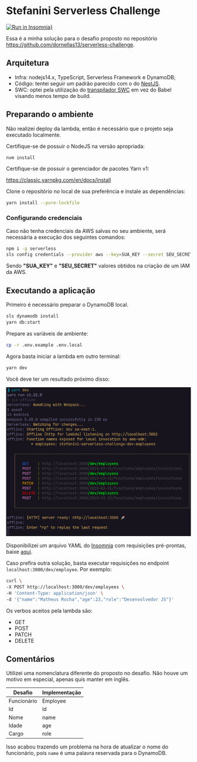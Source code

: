 # Stefanini Serverless Challenge

[![Run in Insomnia}](https://insomnia.rest/images/run.svg)](https://insomnia.rest/run/?label=Stefanini%20Serverless%20Challenge%20(Matheus%20Rocha)&uri=https%3A%2F%2Fgithub.com%2Fmrocha98%2Fstefanini-serverless-challenge%2Fblob%2Fmain%2Fdocs%2Finsomnia.yml)

Essa é a minha solução para o desafio proposto no repositório <https://github.com/dornellas13/serverless-challenge>.

## Arquitetura

- Infra: nodejs14.x, TypeScript, Serverless Framework e DynamoDB;
- Código: tentei seguir um padrão parecido com o do [NestJS](https://nestjs.com/).
- SWC: optei pela utilização do [transpilador SWC](https://swc.rs/) em vez do Babel visando menos tempo de build.

## Preparando o ambiente

Não realizei deploy da lambda, então é necessário que o projeto seja executado localmente.

Certifique-se de possuir o NodeJS na versão apropriada:

```sh
nvm install
```

Certifique-se de possuir o gerenciador de pacotes Yarn v1:

<https://classic.yarnpkg.com/en/docs/install>

Clone o repositório no local de sua preferência e instale as dependências:

```sh
yarn install --pure-lockfile
```

### Configurando credenciais

Caso não tenha credenciais da AWS salvas no seu ambiente, será necessária a execução dos seguintes comandos:

```sh
npm i -g serverless
sls config credentials --provider aws --key=SUA_KEY --secret SEU_SECRET
```

Sendo __"SUA_KEY"__ e __"SEU_SECRET"__ valores obtidos na criação de um IAM da AWS.

## Executando a aplicação

Primeiro é necessário preparar o DynamoDB local.

```sh
sls dynamodb install
yarn db:start
```

Prepare as variáveis de ambiente:

```sh
cp -r .env.example .env.local
```

Agora basta iniciar a lambda em outro terminal:

```sh
yarn dev
```

Você deve ter um resultado próximo disso:

![print da execução](docs/dev.png)

Disponibilizei um arquivo YAML do [Insomnia](https://insomnia.rest/) com requisições pré-prontas, baixe [aqui](docs/insomnia.yml).

Caso prefira outra solução, basta executar requisições no endpoint `localhost:3000/dev/employee`. Por exemplo:

```sh
curl \
-X POST http://localhost:3000/dev/employees \
-H 'Content-Type: application/json' \
-d '{"name":"Matheus Rocha","age":23,"role":"Desenvolvedor JS"}'
```

Os verbos aceitos pela lambda são:

- GET
- POST
- PATCH
- DELETE

## Comentários

Utilizei uma nomenclatura diferente do proposto no desafio. Não houve um motivo em especial, apenas quis manter em inglês.

| Desafio     | Implementação |
| ----------- | ------------- |
| Funcionário | Employee      |
| Id          | id            |
| Nome        | name          |
| Idade       | age           |
| Cargo       | role          |

Isso acabou trazendo um problema na hora de atualizar o nome do funcionário, pois `name` é uma palavra reservada para o DynamoDB.
